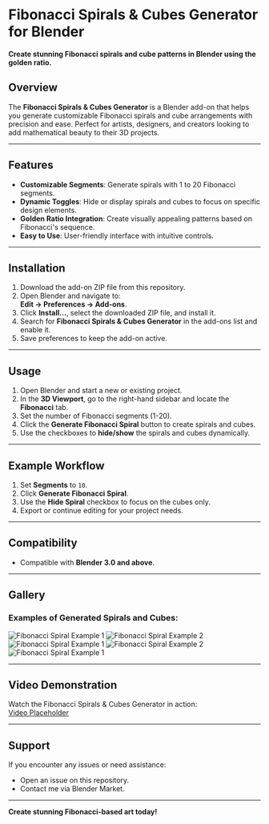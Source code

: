 # Fibonacci Spirals & Cubes Generator for Blender

**Create stunning Fibonacci spirals and cube patterns in Blender using the golden ratio.**

## Overview
The **Fibonacci Spirals & Cubes Generator** is a Blender add-on that helps you generate customizable Fibonacci spirals and cube arrangements with precision and ease. Perfect for artists, designers, and creators looking to add mathematical beauty to their 3D projects.

---

## Features
- **Customizable Segments**: Generate spirals with 1 to 20 Fibonacci segments.
- **Dynamic Toggles**: Hide or display spirals and cubes to focus on specific design elements.
- **Golden Ratio Integration**: Create visually appealing patterns based on Fibonacci's sequence.
- **Easy to Use**: User-friendly interface with intuitive controls.

---

## Installation
1. Download the add-on ZIP file from this repository.
2. Open Blender and navigate to:  
   **Edit → Preferences → Add-ons**.
3. Click **Install...**, select the downloaded ZIP file, and install it.
4. Search for **Fibonacci Spirals & Cubes Generator** in the add-ons list and enable it.
5. Save preferences to keep the add-on active.

---

## Usage
1. Open Blender and start a new or existing project.
2. In the **3D Viewport**, go to the right-hand sidebar and locate the **Fibonacci** tab.
3. Set the number of Fibonacci segments (1-20).
4. Click the **Generate Fibonacci Spiral** button to create spirals and cubes.
5. Use the checkboxes to **hide/show** the spirals and cubes dynamically.

---

## Example Workflow
1. Set **Segments** to `10`.
2. Click **Generate Fibonacci Spiral**.
3. Use the **Hide Spiral** checkbox to focus on the cubes only.
4. Export or continue editing for your project needs.

---

## Compatibility
- Compatible with **Blender 3.0 and above**.

---

## Gallery
### Examples of Generated Spirals and Cubes:
![Fibonacci Spiral Example 1](Fibonacci_Material_Preview_Mode)
![Fibonacci Spiral Example 2](Fibonacci_Wire_Edges)
![Fibonacci Spiral Example 1](img_1)
![Fibonacci Spiral Example 2](img_2)
![Fibonacci Spiral Example 1](img_3)

---

## Video Demonstration
Watch the Fibonacci Spirals & Cubes Generator in action:  
[Video Placeholder](https://youtu.be/hSUZn-ZzkLY?si=eoh1gs2hjD60_sWJ)

---

## Support
If you encounter any issues or need assistance:
- Open an issue on this repository.
- Contact me via Blender Market.

---

**Create stunning Fibonacci-based art today!**
